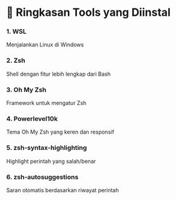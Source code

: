 # 📌 Ringkasan Tools yang Diinstal
### 1. WSL
Menjalankan Linux di Windows
### 2. Zsh
Shell dengan fitur lebih lengkap dari Bash
### 3. Oh My Zsh
Framework untuk mengatur Zsh
### 4. Powerlevel10k
Tema Oh My Zsh yang keren dan responsif
### 5. zsh-syntax-highlighting
Highlight perintah yang salah/benar
### 6. zsh-autosuggestions
Saran otomatis berdasarkan riwayat perintah
